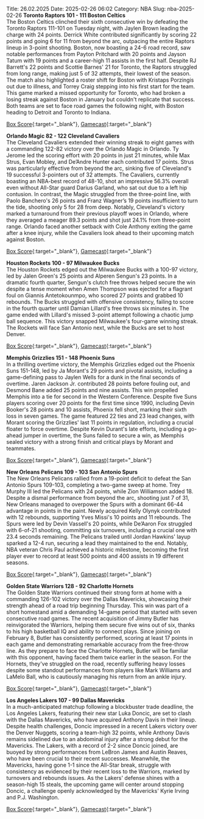 Title: 26.02.2025
Date: 2025-02-26 06:02
Category: NBA 
Slug: nba-2025-02-26 
**Toronto Raptors 101 - 111 Boston Celtics**  
The Boston Celtics clinched their sixth consecutive win by defeating the Toronto Raptors 111-101 on Tuesday night, with Jaylen Brown leading the charge with 24 points. Derrick White contributed significantly by scoring 22 points and going 6 for 11 from beyond the arc, outpacing the entire Raptors lineup in 3-point shooting. Boston, now boasting a 24-6 road record, saw notable performances from Payton Pritchard with 20 points and Jayson Tatum with 19 points and a career-high 11 assists in the first half. Despite RJ Barrett's 22 points and Scottie Barnes' 21 for Toronto, the Raptors struggled from long range, making just 5 of 32 attempts, their lowest of the season. The match also highlighted a roster shift for Boston with Kristaps Porzingis out due to illness, and Torrey Craig stepping into his first start for the team. This game marked a missed opportunity for Toronto, who had broken a losing streak against Boston in January but couldn't replicate that success. Both teams are set to face road games the following night, with Boston heading to Detroit and Toronto to Indiana. 

[Box Score](/game/bos-vs-tor-0022400829/box-score){:target="_blank"}, [Gamecast](/game/bos-vs-tor-0022400829){:target="_blank"}<br>

**Orlando Magic 82 - 122 Cleveland Cavaliers**  
The Cleveland Cavaliers extended their winning streak to eight games with a commanding 122-82 victory over the Orlando Magic in Orlando. Ty Jerome led the scoring effort with 20 points in just 21 minutes, while Max Strus, Evan Mobley, and De’Andre Hunter each contributed 17 points. Strus was particularly effective from beyond the arc, sinking five of Cleveland's 19 successful 3-pointers out of 32 attempts. The Cavaliers, currently boasting an NBA-best record of 48-10, shot an impressive 56.3% overall even without All-Star guard Darius Garland, who sat out due to a left hip contusion. In contrast, the Magic struggled from the three-point line, with Paolo Banchero's 26 points and Franz Wagner’s 19 points insufficient to turn the tide, shooting only 5 for 28 from deep. Notably, Cleveland's victory marked a turnaround from their previous playoff woes in Orlando, where they averaged a meager 89.3 points and shot just 24.1% from three-point range. Orlando faced another setback with Cole Anthony exiting the game after a knee injury, while the Cavaliers look ahead to their upcoming match against Boston. 

[Box Score](/game/cle-vs-orl-0022400830/box-score){:target="_blank"}, [Gamecast](/game/cle-vs-orl-0022400830){:target="_blank"}<br>

**Houston Rockets 100 - 97 Milwaukee Bucks**  
The Houston Rockets edged out the Milwaukee Bucks with a 100-97 victory, led by Jalen Green's 25 points and Alperen Sengun's 23 points. In a dramatic fourth quarter, Sengun's clutch free throws helped secure the win despite a tense moment when Amen Thompson was ejected for a flagrant foul on Giannis Antetokounmpo, who scored 27 points and grabbed 10 rebounds. The Bucks struggled with offensive consistency, failing to score in the fourth quarter until Damian Lillard's free throws six minutes in. The game ended with Lillard's missed 3-point attempt following a chaotic jump ball sequence. This victory snapped Milwaukee's four-game winning streak. The Rockets will face San Antonio next, while the Bucks are set to host Denver. 

[Box Score](/game/mil-vs-hou-0022400831/box-score){:target="_blank"}, [Gamecast](/game/mil-vs-hou-0022400831){:target="_blank"}<br>

**Memphis Grizzlies 151 - 148 Phoenix Suns**  
In a thrilling overtime victory, the Memphis Grizzlies edged out the Phoenix Suns 151-148, led by Ja Morant's 29 points and pivotal assists, including a game-defining pass to Jaylen Wells for a dunk in the final seconds of overtime. Jaren Jackson Jr. contributed 28 points before fouling out, and Desmond Bane added 25 points and nine assists. This win propelled Memphis into a tie for second in the Western Conference. Despite five Suns players scoring over 20 points for the first time since 1990, including Devin Booker's 28 points and 10 assists, Phoenix fell short, marking their sixth loss in seven games. The game featured 22 ties and 23 lead changes, with Morant scoring the Grizzlies' last 11 points in regulation, including a crucial floater to force overtime. Despite Kevin Durant's late efforts, including a go-ahead jumper in overtime, the Suns failed to secure a win, as Memphis sealed victory with a strong finish and critical plays by Morant and teammates. 

[Box Score](/game/phx-vs-mem-0022400832/box-score){:target="_blank"}, [Gamecast](/game/phx-vs-mem-0022400832){:target="_blank"}<br>

**New Orleans Pelicans 109 - 103 San Antonio Spurs**  
The New Orleans Pelicans rallied from a 19-point deficit to defeat the San Antonio Spurs 109-103, completing a two-game sweep at home. Trey Murphy III led the Pelicans with 24 points, while Zion Williamson added 18. Despite a dismal performance from beyond the arc, shooting just 7 of 31, New Orleans managed to overpower the Spurs with a dominant 66-44 advantage in points in the paint. Newly acquired Kelly Olynyk contributed with 12 rebounds, supporting Yves Missi's 10 points and 11 rebounds. The Spurs were led by Devin Vassell's 20 points, while De’Aaron Fox struggled with 6-of-21 shooting, committing six turnovers, including a crucial one with 23.4 seconds remaining. The Pelicans trailed until Jordan Hawkins' layup sparked a 12-4 run, securing a lead they maintained to the end. Notably, NBA veteran Chris Paul achieved a historic milestone, becoming the first player ever to record at least 500 points and 400 assists in 19 different seasons. 

[Box Score](/game/sas-vs-nop-0022400833/box-score){:target="_blank"}, [Gamecast](/game/sas-vs-nop-0022400833){:target="_blank"}<br>

**Golden State Warriors 128 - 92 Charlotte Hornets**  
The Golden State Warriors continued their strong form at home with a commanding 126-102 victory over the Dallas Mavericks, showcasing their strength ahead of a road trip beginning Thursday. This win was part of a short homestand amid a demanding 14-game period that started with seven consecutive road games. The recent acquisition of Jimmy Butler has reinvigorated the Warriors, helping them secure five wins out of six, thanks to his high basketball IQ and ability to connect plays. Since joining on February 8, Butler has consistently performed, scoring at least 17 points in each game and demonstrating remarkable accuracy from the free-throw line. As they prepare to face the Charlotte Hornets, Butler will be familiar with this opponent, having faced them twice earlier in the season. For the Hornets, they've struggled on the road, recently suffering heavy losses despite some standout performances from players like Mark Williams and LaMelo Ball, who is cautiously managing his return from an ankle injury. 

[Box Score](/game/cha-vs-gsw-0022400834/box-score){:target="_blank"}, [Gamecast](/game/cha-vs-gsw-0022400834){:target="_blank"}<br>

**Los Angeles Lakers 107 - 99 Dallas Mavericks**  
In a much-anticipated matchup following a blockbuster trade deadline, the Los Angeles Lakers, featuring their new star Luka Doncic, are set to clash with the Dallas Mavericks, who have acquired Anthony Davis in their lineup. Despite health challenges, Doncic impressed in a recent Lakers victory over the Denver Nuggets, scoring a team-high 32 points, while Anthony Davis remains sidelined due to an abdominal injury after a strong debut for the Mavericks. The Lakers, with a record of 2-2 since Doncic joined, are buoyed by strong performances from LeBron James and Austin Reaves, who have been crucial to their recent successes. Meanwhile, the Mavericks, having gone 1-1 since the All-Star break, struggle with consistency as evidenced by their recent loss to the Warriors, marked by turnovers and rebounds issues. As the Lakers' defense shines with a season-high 15 steals, the upcoming game will center around stopping Doncic, a challenge openly acknowledged by the Mavericks' Kyrie Irving and P.J. Washington. 

[Box Score](/game/dal-vs-lal-0022400835/box-score){:target="_blank"}, [Gamecast](/game/dal-vs-lal-0022400835){:target="_blank"}<br>

